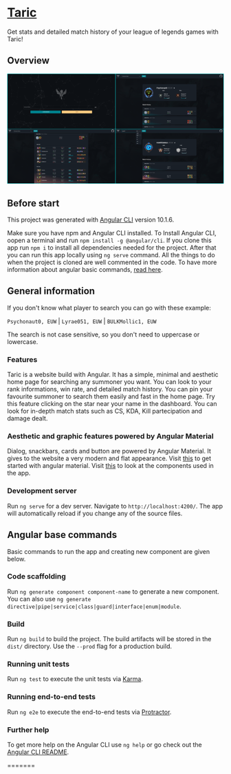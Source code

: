 # [Taric](https://taric-gg.firebaseapp.com/home)

Get stats and detailed match history of your league of legends games with Taric!

## Overview

![image](./screenshots/1.png)

## Before start

This project was generated with [Angular CLI](https://github.com/angular/angular-cli) version 10.1.6.

Make sure you have npm and Angular CLI installed. To Install Angular CLI, oopen a terminal and run `npm install -g @angular/cli`.
If you clone this app run `npm i` to install all dependencies needed for the project. After that you can run this app locally using `ng serve` command.
All the things to do when the project is cloned are well commented in the code.
To have more information about angular basic commands, [read here](#angular-base-commands).

## General information

If you don't know what player to search you can go with these example:

`Psychonaut0, EUW` | `Lyrae051, EUW` | `BULKMollic1, EUW`

The search is not case sensitive, so you don't need to uppercase or lowercase.

### Features

Taric is a website build with Angular. It has a simple, minimal and aesthetic home page for searching any summoner you want. You can look to your rank informations, win rate, and 
detailed match history. You can pin your favourite summoner to search them easily and fast in the home page. Try this feature clicking on the star near your name in the dashboard.
You can look for in-depth match stats such as CS, KDA, Kill partecipation and damage dealt.

### Aesthetic and graphic features powered by Angular Material

Dialog, snackbars, cards and button are powered by Angular Material. It gives to the website a very modern and flat appearance.
Visit [this](https://material.angular.io/guide/getting-started) to get started with angular material.
Visit [this](https://material.angular.io/components/categories) to look at the components used in the app.

### Development server

Run `ng serve` for a dev server. Navigate to `http://localhost:4200/`. The app will automatically reload if you change any of the source files.

## Angular base commands

Basic commands to run the app and creating new component are given below.

### Code scaffolding

Run `ng generate component component-name` to generate a new component. You can also use `ng generate directive|pipe|service|class|guard|interface|enum|module`.

### Build

Run `ng build` to build the project. The build artifacts will be stored in the `dist/` directory. Use the `--prod` flag for a production build.

### Running unit tests

Run `ng test` to execute the unit tests via [Karma](https://karma-runner.github.io).

### Running end-to-end tests

Run `ng e2e` to execute the end-to-end tests via [Protractor](http://www.protractortest.org/).

### Further help

To get more help on the Angular CLI use `ng help` or go check out the [Angular CLI README](https://github.com/angular/angular-cli/blob/master/README.md).

=======

